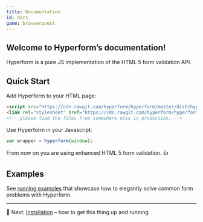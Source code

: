 ```yaml
---
title: Documentation
id: docs
game: browserquest
---
```

## Welcome to Hyperform’s documentation!

Hyperform is a pure JS implementation of the HTML 5 form validation API.

## Quick Start

Add Hyperform to your HTML page:

```html
<script src="https://cdn.rawgit.com/hyperform/hyperform/master/dist/hyperform.min.js"></script>
<link rel="stylesheet" href="https://cdn.rawgit.com/hyperform/hyperform/master/css/hyperform.css">
<!-- please load the files from somewhere else in production. -->
```

Use Hyperform in your Javascript:

```js
var wrapper = hyperform(window);
```

From now on you are using enhanced HTML 5 form validation. :+1:

## Examples

See [running examples](../examples.html) that showcase how to elegantly solve
common form problems with Hyperform.

----

:gem: Next: [Installation](install.html) – how to get this thing up and running

